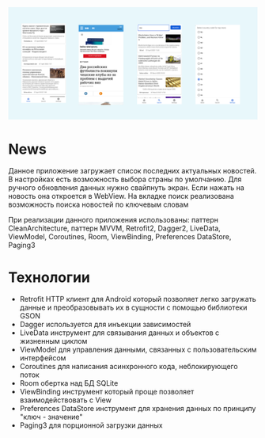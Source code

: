 ![](media/github.png)
# News

Данное приложение загружает список последних актуальных новостей. В настройках есть возможность выбора страны по умолчанию. Для ручного обновления данных нужно свайпнуть экран. Если нажать на новость она откроется в WebView. На вкладке поиск реализована возможность поиска новостей по ключевым словам

При реализации данного приложения использованы: паттерн CleanArchitecture, паттерн MVVM, Retrofit2, Dagger2, LiveData, ViewModel, Coroutines, Room, ViewBinding, Preferences DataStore, Paging3

# Технологии

* Retrofit HTTP клиент для Android который позволяет легко загружать данные и преобразовывать их в сущности с помощью библиотеки GSON
* Dagger используется для инъекции зависимостей
* LiveData инструмент для связывания данных и объектов с жизненным циклом
* ViewModel для управления данными, связанных с пользовательским интерфейсом
* Coroutines для написания асинхронного кода, неблокирующего поток
* Room обертка над БД SQLite
* ViewBinding инструмент который проще позволяет взаимодействовать с View
* Preferences DataStore  инструмент для хранения данных по принципу "ключ - значение"
* Paging3 для порционной загрузки данных